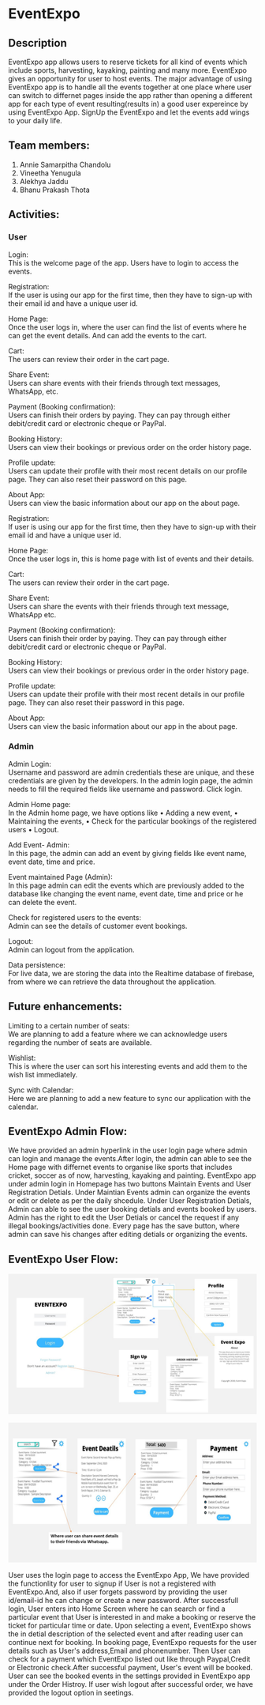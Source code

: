 

# EventExpo
## Description
EventExpo app allows users to reserve tickets for all kind of events which include sports, harvesting, kayaking, painting and many more. EventExpo gives an opportunity for user to host events. The major advantage of using EventExpo app is to handle all the events together at one place where user can switch to differnet pages inside the app rather than opening a different app for each type of event resulting(results in) a good user expereince by using EventExpo App. SignUp the EventExpo and let the events add wings to your daily life. 

## Team members:
1. Annie Samarpitha Chandolu
2. Vineetha Yenugula
3. Alekhya Jaddu
4. Bhanu Prakash Thota

## Activities:
### User
Login:\
This is the welcome page of the app. Users have to login to access the events.

Registration:\
If the user is using our app for the first time, then they have to sign-up with their email id and have a unique user id.

Home Page:\
Once the user logs in, where the user can find the list of events where he can get the event details. And can add the events to the cart.

Cart:\
The users can review their order in the cart page.

Share Event:\
Users can share events with their friends through text messages, WhatsApp, etc.

Payment (Booking confirmation):\
Users can finish their orders by paying. They can pay through either debit/credit card or electronic cheque or PayPal.

Booking History:\
Users can view their bookings or previous order on the order history page.

Profile update:\
Users can update their profile with their most recent details on our profile page. They can also reset their password on this page.

About App:\
Users can view the basic information about our app on the about page.

Registration:\
If user is using our app for the first time, then they have to sign-up with their email id and have a unique user id.

Home Page:\
Once the user logs in, this is home page with list of events and their details.

Cart:\
The users can review their order in the cart page.

Share Event:\
Users can share the events with their friends through text message, WhatsApp etc.

Payment (Booking confirmation):\
Users can finish their order by paying. They can pay through either debit/credit card or electronic cheque or PayPal.

Booking History:\
Users can view their bookings or previous order in the order history page.

Profile update:\
Users can update their profile with their most recent details in our profile page. They can also reset their password in this page.

About App:\
Users can view the basic information about our app in the about page.

### Admin

Admin Login:\
Username and password are admin credentials these are unique, and these credentials are given by the developers. 
In the admin login page, the admin needs to fill the required fields like username and password.
Click login.

Admin Home page:\
In the Admin home page, we have options like 
•	Adding a new event, 
•	Maintaining the events, 
•	Check for the particular bookings of the registered users
•	Logout.

Add Event- Admin:\
In this page, the admin can add an event by giving fields like event name, event date, time and price.

Event maintained Page (Admin):\
In this page admin can edit the events which are previously added to the database like changing the event name, event date, time and price or he can delete the event.

Check for registered users to the events:\
Admin can see the details of customer event bookings.

Logout:\
Admin can logout from the application.

Data persistence: \
For live data, we are storing the data into the Realtime database of firebase, from where we can retrieve the data throughout the application. 
 
## Future enhancements:
Limiting to a certain number of seats:\
We are planning to add a feature where we can acknowledge users regarding the number of seats are available.

Wishlist:\
This is where the user can sort his interesting events and add them to the wish list immediately.

Sync with Calendar:\
Here we are planning to add a new feature to sync our application with the calendar.



## EventExpo Admin Flow:

We have provided an admin hyperlink in the user login page where admin can login and manage the events.After login, the admin can able to see the Home page with differnet events to organise like sports that includes cricket, soccer as of now, harvesting, kayaking and painting.
EventExpo app under admin login in Homepage has two buttons Maintain Events and User Registration Detials.
Under Maintian Events admin can organize the events or edit or delete as per the daily shcedule.
Under User Registration Detials, Admin can able to see the user booking detials and events booked by users. Admin has the right to edit the User Detials or cancel the request if any illegal bookings/activities done.
Every page has the save button, where admin can save his changes after editing detials or organizing the events.

## EventExpo User Flow:

![user1](https://github.com/annie0sc/event_expo/blob/master/expo_images/User_page_flow.jpg?raw=true)

![user2](https://github.com/annie0sc/event_expo/blob/master/expo_images/user_Flow.jpg?raw=true)

User uses the login page to access the EventExpo App, We have provided the functionlity for user to signup if User is not a registered with EventExpo.And, also if user 
forgets password by providing the user id/email-id he can change or create a new password.
After successfull login, User enters into Home Screen where he can search or find a particular event that User is interested in and make a booking or reserve the ticket for particular time or date.
Upon selecting a event, EventExpo shows the in detial description of the selected event and after reading user can continue next for booking.
In booking page, EventExpo requests for the user details such as User's address,Email and phonenumber. Then User can check for a payment which EventExpo listed out
like through Paypal,Credit or Electronic check.After successful payment, User's event will be booked.
User can see the booked events in the settings provided in EventExpo app under the Order Histroy.
If user wish logout after successful order, we have provided the logout option in seetings.

